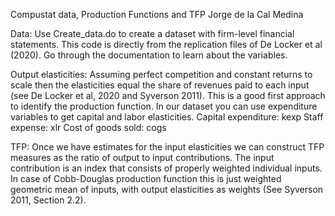 Compustat data, Production Functions and TFP
Jorge de la Cal Medina

Data:
Use Create_data.do to create a dataset with firm-level financial statements. 
This code is directly from the replication files of De Locker et al (2020). 
Go through the documentation to learn about the variables.

Output elasticities: 
Assuming perfect competition and constant returns to scale then the elasticities equal the share of
revenues paid to each input (see De Locker et al, 2020 and Syverson 2011). 
This is a good first approach to identify the production function. 
In our dataset you can use expenditure variables to get capital and labor elasticities.
Capital expenditure: kexp
Staff expense: xlr
Cost of goods sold: cogs

TFP: 
Once we have estimates for the input elasticities we can construct TFP measures as the ratio of output to input contributions. 
The input contribution is an index that consists of properly weighted individual inputs. 
In case of Cobb-Douglas production function this is just weighted geometric mean of inputs, with output elasticities as weights 
(See Syverson 2011, Section 2.2). 
